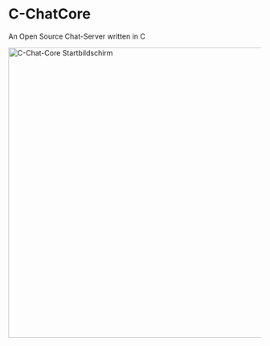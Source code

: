 # C-ChatCore
An Open Source Chat-Server written in C

<img width="577" alt="C-Chat-Core Startbildschirm" src="https://github.com/user-attachments/assets/12d7a884-6e3e-468c-bae3-b3252668141b" />
